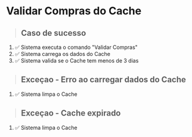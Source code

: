 # Validar Compras do Cache

> ## Caso de sucesso
1. ✅ Sistema executa o comando "Validar Compras"
2. ✅ Sistema carrega os dados do Cache
3. ✅ Sistema valida se o Cache tem menos de 3 dias

> ## Exceçao - Erro ao carregar dados do Cache
1. ✅ Sistema limpa o Cache

> ## Exceçao - Cache expirado
1. ✅ Sistema limpa o Cache